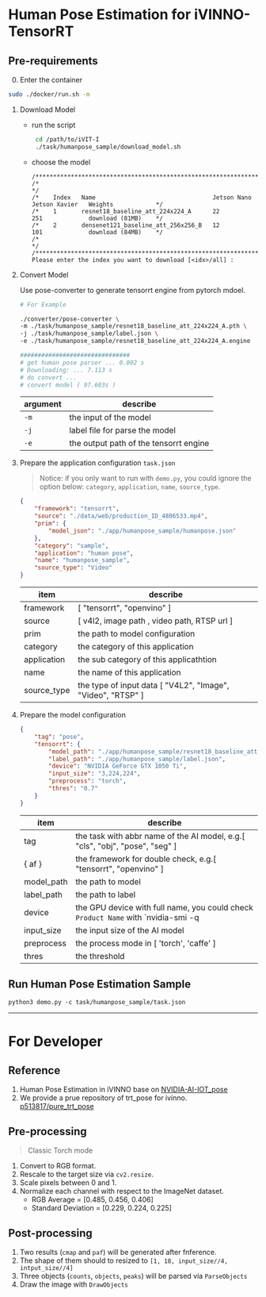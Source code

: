 # Human Pose Estimation for iVINNO-TensorRT

## Pre-requirements
0. Enter the container
```bash
sudo ./docker/run.sh -m
```

1. Download Model

   * run the script
       ```bash
        cd /path/to/iVIT-I
        ./task/humanpose_sample/download_model.sh
       ```
   * choose the model
       ```
       /****************************************************************************************************/
       /*                                                                                                  */
       /*    Index   Name                                 Jetson Nano   Jetson Xavier   Weights            */
       /*    1       resnet18_baseline_att_224x224_A      22            251             download (81MB)    */
       /*    2       densenet121_baseline_att_256x256_B   12            101             download (84MB)    */
       /*                                                                                                  */
       /****************************************************************************************************/
       Please enter the index you want to download [<idx>/all] : 
       ```

2. Convert Model

    Use pose-converter to generate tensorrt engine from pytorch mdoel.
    
    ```bash
    # For Example

    ./converter/pose-converter \
    -m ./task/humanpose_sample/resnet18_baseline_att_224x224_A.pth \
    -j ./task/humanpose_sample/label.json \
    -e ./task/humanpose_sample/resnet18_baseline_att_224x224_A.engine

    ###############################
    # get human pose parser ... 0.002 s 
    # Downloading: ... 7.113 s 
    # do convert ... 
    # convert model ( 97.603s )
    ```

    | argument | describe |
    | ---- | ----- |
    | `-m` | the input of the model
    | `-j` | label file for parse the model 
    | `-e` | the output path of the tensorrt engine

3. Prepare the application configuration `task.json`
    
    > Notice: 
    > if you only want to run with `demo.py`, you could ignore the option below: `category`, `application`, `name`, `source_type`.

    ```json
    {
        "framework": "tensorrt",
        "source": "./data/web/production_ID_4806533.mp4",
        "prim": {
            "model_json": "./app/humanpose_sample/humanpose.json"
        },
        "category": "sample",
        "application": "human pose",
        "name": "humanpose_sample",
        "source_type": "Video"
    }
    ```
    |   item        |   describe   
    |   ---         |   ----        
    |   framework   |   [ "tensorrt", "openvino" ]
    |   source  |   [ v4l2, image path , video path, RTSP url ]
    |   prim        |   the path to model configuration
    |   category    |   the category of this application
    |   application |   the sub category of this applicathtion
    |   name    |   the name of this application
    |   source_type  |   the type of input data [ "V4L2", "Image", "Video", "RTSP" ]

4. Prepare the model configuration
    ```json
    {
        "tag": "pose",
        "tensorrt": {
            "model_path": "./app/humanpose_sample/resnet18_baseline_att_224x224_A.engine",
            "label_path": "./app/humanpose_sample/label.json",
            "device": "NVIDIA GeForce GTX 1050 Ti",
            "input_size": "3,224,224",
            "preprocess": "torch",
            "thres": "0.7"
        }
    }
    ```
    |   item        |   describe   
    |   ---         |   ----        
    |   tag         |   the task with abbr name of the AI model, e.g.[ "cls", "obj", "pose", "seg" ]
    |   { af }      |   the framework for double check, e.g.[ "tensorrt", "openvino" ]
    |   model_path  |   the path to model
    |   label_path  |   the path to label
    |   device      |   the GPU device with full name, you could check `Product Name` with `nvidia-smi -q | less`
    |   input_size  |   the input size of the AI model
    |   preprocess  |   the process mode in [ 'torch', 'caffe' ]
    |   thres       |   the threshold


## Run Human Pose Estimation Sample

```
python3 demo.py -c task/humanpose_sample/task.json
```

---

# For Developer

## Reference
1. Human Pose Estimation in iVINNO base on [NVIDIA-AI-IOT_pose](https://github.com/NVIDIA-AI-IOT_pose) 
2. We provide a prue repository of trt_pose for ivinno. [p513817/pure_trt_pose](https://github.com/p513817/pure_trt_pose)

## Pre-processing
> Classic Torch mode
1. Convert to RGB format.
2. Rescale to the target size via `cv2.resize`.
3. Scale pixels between 0 and 1.
4. Normalize each channel with respect to the ImageNet dataset.
    * RGB Average = [0.485, 0.456, 0.406] 
    * Standard Deviation = [0.229, 0.224, 0.225]

## Post-processing
1. Two results (`cmap` and `paf`) will be generated after fnference.
2. The shape of them should to resized to `[1, 18, input_size//4, intput_size//4]`
3. Three objects (`counts`, `objects`, `peaks`) will be parsed via `ParseObjects`
4. Draw the image with `DrawObjects`